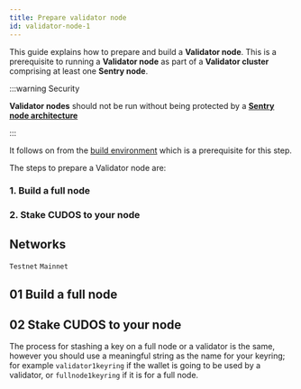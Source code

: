 ```yaml
---
title: Prepare validator node
id: validator-node-1
---
```


This guide explains how to prepare and build a **Validator node**. This is a prerequisite to running a **Validator node** as part of a **Validator cluster** comprising at least one **Sentry node**.

:::warning Security

**Validator nodes** should not be run without being protected by a [**Sentry node architecture**](/docs/node/security/sentry-node-arch)

:::

It follows on from the [build environment](/docs/node/prerequisites/build-envt) which is a prerequisite for this step. 

The steps to prepare a Validator node are:

### 1. Build a full node
### 2. Stake CUDOS to your node

## Networks

`Testnet`
`Mainnet`

## 01 Build a full node

## 02 Stake CUDOS to your node



The process for stashing a key on a full node or a validator is the same, however you should use a meaningful string as the name for your keyring; for example  `validator1keyring` if the wallet is going to be used by a validator, or `fullnode1keyring` if it is for a full node.





 